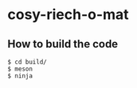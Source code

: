 cosy-riech-o-mat
================

How to build the code
---------------------

```
$ cd build/
$ meson
$ ninja
```
